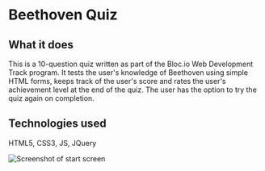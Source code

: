 # Beethoven Quiz

## What it does
This is a 10-question quiz written as part of the Bloc.io Web Development Track program.  It tests the user's knowledge of Beethoven using simple HTML forms, keeps track of the user's score and rates the user's achievement level at the end of the quiz.  The user has the option to try the quiz again on completion.

## Technologies used
HTML5, CSS3, JS, JQuery

![Screenshot of start screen](/images/beethoven-quiz-screenshot.png)
